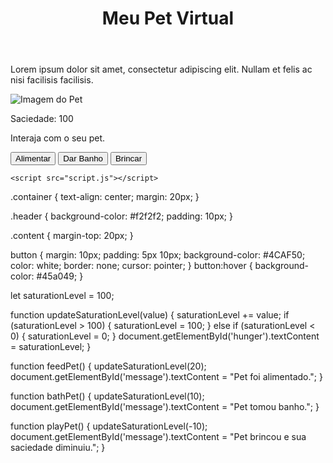 <!DOCTYPE html>
<html lang="en">
<head>
    <meta charset="UTF-8">
    <meta name="viewport" content="width=device-width, initial-scale=1.0">
    <title>Meu Pet Virtual</title>
    <link rel="stylesheet" href="styles.css">
</head>
<body>
    <div class="container">
        <header class="header">
            <h1>Meu Pet Virtual</h1>
        </header>
        <div class="content">
            <p>Lorem ipsum dolor sit amet, consectetur adipiscing elit. Nullam et felis ac nisi facilisis facilisis.</p>
            <img src="https://br.freepik.com/fotos-premium/um-monstro-de-desenho-animado-com-uma-cabeca-espetada-e-uma-cabeca-espetada-senta-se-em-uma-mesa_45576247.htm" alt="Imagem do Pet" id="petImage">
            <p>Saciedade: <span id="hunger">100</span></p>
            <p id="message">Interaja com o seu pet.</p>
        </div>
        <button id="feedButton">Alimentar</button>
        <button id="bathButton">Dar Banho</button>
        <button id="playButton">Brincar</button>
    </div>

    <script src="script.js"></script>
</body>
</html>

.container {
    text-align: center;
    margin: 20px;
}

.header {
    background-color: #f2f2f2;
    padding: 10px;
}

.content {
    margin-top: 20px;
}

button {
    margin: 10px;
    padding: 5px 10px;
    background-color: #4CAF50;
    color: white;
    border: none;
    cursor: pointer;
}
button:hover {
    background-color: #45a049;
}

let saturationLevel = 100;

function updateSaturationLevel(value) {
    saturationLevel += value;
    if (saturationLevel > 100) {
        saturationLevel = 100;
    } else if (saturationLevel < 0) {
        saturationLevel = 0;
    }
    document.getElementById('hunger').textContent = saturationLevel;
}

function feedPet() {
    updateSaturationLevel(20);
    document.getElementById('message').textContent = "Pet foi alimentado.";
}

function bathPet() {
    updateSaturationLevel(10);
    document.getElementById('message').textContent = "Pet tomou banho.";
}

function playPet() {
    updateSaturationLevel(-10);
    document.getElementById('message').textContent = "Pet brincou e sua saciedade diminuiu.";
}
